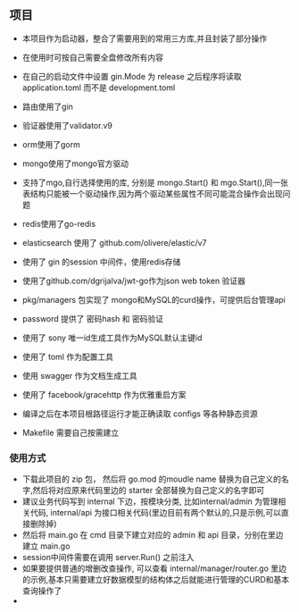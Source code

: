 ## 项目

- 本项目作为启动器，整合了需要用到的常用三方库,并且封装了部分操作
- 在使用时可按自己需要全盘修改所有内容
- 在自己的启动文件中设置 gin.Mode 为 release 之后程序将读取 application.toml 而不是 development.toml
- 路由使用了gin
- 验证器使用了validator.v9
- orm使用了gorm
- mongo使用了mongo官方驱动
- 支持了mgo,自行选择使用的库, 分别是 mongo.Start() 和 mgo.Start(),同一张表结构只能被一个驱动操作,因为两个驱动某些属性不同可能混合操作会出现问题
- redis使用了go-redis
- elasticsearch 使用了 github.com/olivere/elastic/v7
- 使用了 gin 的session 中间件，使用redis存储
- 使用了github.com/dgrijalva/jwt-go作为json web token 验证器
- pkg/managers 包实现了 mongo和MySQL的curd操作，可提供后台管理api
- password 提供了 密码hash 和 密码验证
- 使用了 sony 唯一id生成工具作为MySQL默认主键id
- 使用了 toml 作为配置工具
- 使用 swagger 作为文档生成工具
- 使用了 facebook/gracehttp 作为优雅重启方案


- 编译之后在本项目根路径运行才能正确读取 configs 等各种静态资源
- Makefile 需要自己按需建立

### 使用方式
- 下载此项目的 zip 包， 然后将 go.mod 的moudle name 替换为自己定义的名字,然后将对应原来代码里边的 starter 全部替换为自己定义的名字即可
- 建议业务代码写到 internal 下边，按模块分类, 比如internal/admin 为管理相关代码,  internal/api 为接口相关代码(里边目前有两个默认的,只是示例,可以直接删除掉)
- 然后将 main.go 在 cmd 目录下建立对应的 admin 和 api 目录，分别在里边建立 main.go
- session中间件需要在调用 server.Run() 之前注入
- 如果要提供普通的增删改查操作, 可以查看 internal/manager/router.go 里边的示例,基本只需要建立好数据模型的结构体之后就能进行管理的CURD和基本查询操作了
- 
